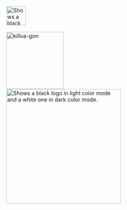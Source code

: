 <picture>
   <source media="(prefers-color-scheme: dark)" srcset="https://readme-typing-svg.demolab.com?font=Gaegu&size=50&duration=2000&pause=998&color=F7F7F7&repeat=false&width=300&lines=sup+im+noah" alt="Typing SVG" />
   <source media="(prefers-color-scheme: light)" srcset="https://readme-typing-svg.demolab.com?font=Gaegu&size=50&duration=2000&pause=998&color=000000&repeat=false&width=300&lines=sup+im+noah" alt="Typing SVG" />
   <img height="50" style="min-height: 50px;" alt="Shows a black logo in light color mode and a white one in dark color mode." src="data:image/png;base64,iVBORw0KGgoAAAANSUhEUgAAAAEAAAABCAQAAAC1HAwCAAAAC0lEQVR42mNkYAAAAAYAAjCB0C8AAAAASUVORK5CYII=">

</picture>

<a href="https://git.io/typing-svg">
</a>
 
<br/>
<br/>

<img src="https://github.com/user-attachments/assets/2a5bc900-5590-4333-935b-c2e4f2656b32" alt="killua-gon" width="150" height="150" style="min-height: 150px;">
<br/>

<picture>
  <source media="(prefers-color-scheme: dark)" srcset="https://github.com/user-attachments/assets/2a5b13d6-e48d-4af4-b3fe-684f9a551975">
  <source media="(prefers-color-scheme: light)" srcset="https://github.com/user-attachments/assets/a5327283-fe85-4a87-8840-cf29e61504a1">
  <img  height="300" style="min-height: 300px;" alt="Shows a black logo in light color mode and a white one in dark color mode." src="data:image/png;base64,iVBORw0KGgoAAAANSUhEUgAAAAEAAAABCAQAAAC1HAwCAAAAC0lEQVR42mNkYAAAAAYAAjCB0C8AAAAASUVORK5CYII=">
</picture>
